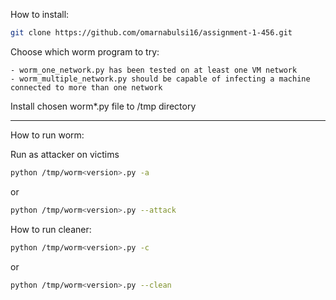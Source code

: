 How to install:

```bash
git clone https://github.com/omarnabulsi16/assignment-1-456.git
```
Choose which worm program to try: 

	- worm_one_network.py has been tested on at least one VM network
	- worm_multiple_network.py should be capable of infecting a machine connected to more than one network

Install chosen worm*.py file to /tmp directory

-------------------------------------------------------------
How to run worm:

Run as attacker on victims
```bash
python /tmp/worm<version>.py -a
```

or

```bash
python /tmp/worm<version>.py --attack
```

How to run cleaner:

```bash
python /tmp/worm<version>.py -c
```

or

```bash
python /tmp/worm<version>.py --clean
```

